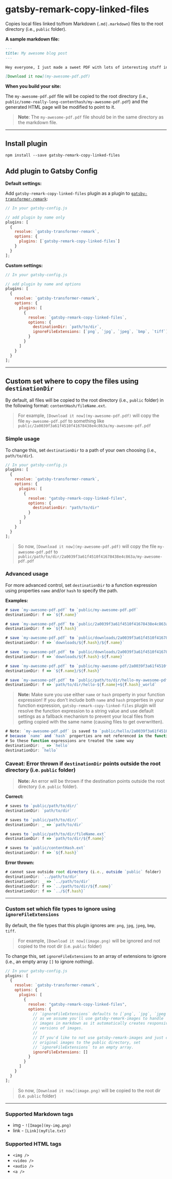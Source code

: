 # gatsby-remark-copy-linked-files

Copies local files linked to/from Markdown (`.md|.markdown`) files to the root directory (i.e., `public` folder).

**A sample markdown file:**

```markdown
---
title: My awesome blog post
---

Hey everyone, I just made a sweet PDF with lots of interesting stuff in it.

[Download it now](my-awesome-pdf.pdf)
```

**When you build your site:**

The `my-awesome-pdf.pdf` file will be copied to the root directory (i.e., `public/some-really-long-contenthash/my-awesome-pdf.pdf`) and the generated HTML page will be modified to point to it.

> **Note**: The `my-awesome-pdf.pdf` file should be in the same directory as the markdown file.

---

## Install plugin

`npm install --save gatsby-remark-copy-linked-files`

## Add plugin to Gatsby Config

**Default settings:**

Add `gatsby-remark-copy-linked-files` plugin as a plugin to [`gatsby-transformer-remark`](https://www.gatsbyjs.org/packages/gatsby-transformer-remark/):

```javascript
// In your gatsby-config.js

// add plugin by name only
plugins: [
  {
    resolve: `gatsby-transformer-remark`,
    options: {
      plugins: [`gatsby-remark-copy-linked-files`]
    }
  }
];
```

**Custom settings:**

```js
// In your gatsby-config.js

// add plugin by name and options
plugins: [
  {
    resolve: `gatsby-transformer-remark`,
    options: {
      plugins: [
        {
          resolve: `gatsby-remark-copy-linked-files`,
          options: {
            destinationDir: `path/to/dir`,
            ignoreFileExtensions: [`png`, `jpg`, `jpeg`, `bmp`, `tiff`]
          }
        }
      ]
    }
  }
];
```

---

## Custom set where to copy the files using `destinationDir`

By default, all files will be copied to the root directory (i.e., `public` folder) in the following format: `contentHash/fileName.ext`.

> For example, `[Download it now](my-awesome-pdf.pdf)` will copy the file `my-awesome-pdf.pdf` to something like `public/2a0039f3a61f4510f41678438e4c863a/my-awesome-pdf.pdf`

### Simple usage

To change this, set `destinationDir` to a path of your own choosing (i.e., `path/to/dir`).

```js
// In your gatsby-config.js
plugins: [
  {
    resolve: `gatsby-transformer-remark`,
    options: {
      plugins: [
        {
          resolve: "gatsby-remark-copy-linked-files",
          options: {
            destinationDir: "path/to/dir"
          }
        }
      ]
    }
  }
];
```

> So now, `[Download it now](my-awesome-pdf.pdf)` will copy the file `my-awesome-pdf.pdf` to `public/path/to/dir/2a0039f3a61f4510f41678438e4c863a/my-awesome-pdf.pdf`

### Advanced usage

For more advanced control, set `destinationDir` to a function expression using properties `name` and/or `hash` to specify the path.

**Examples:**

```js
# save `my-awesome-pdf.pdf` to `public/my-awesome-pdf.pdf`
destinationDir: f => `${f.name}`

# save `my-awesome-pdf.pdf` to `public/2a0039f3a61f4510f41678438e4c863a.pdf`
destinationDir: f => `${f.hash}`

# save `my-awesome-pdf.pdf` to `public/downloads/2a0039f3a61f4510f41678438e4c863a/my-awesome-pdf.pdf`
destinationDir: f => `downloads/${f.hash}/${f.name}`

# save `my-awesome-pdf.pdf` to `public/downloads/2a0039f3a61f4510f41678438e4c863a-my-awesome-pdf.pdf`
destinationDir: f => `downloads/${f.hash}-${f.name}`

# save `my-awesome-pdf.pdf` to `public/my-awesome-pdf/2a0039f3a61f4510f41678438e4c863a.pdf`
destinationDir: f => `${f.name}/${f.hash}`

# save `my-awesome-pdf.pdf` to `public/path/to/dir/hello-my-awesome-pdf+2a0039f3a61f4510f41678438e4c863a_world.pdf`
destinationDir: f => `path/to/dir/hello-${f.name}+${f.hash}_world`
```

> **Note:** Make sure you use either `name` or `hash` property in your function expression!
> If you don't include both `name` and `hash` properties in your function expression, `gatsby-remark-copy-linked-files` plugin will resolve the function expression to a string value and use default settings as a fallback mechanism to prevent your local files from getting copied with the same name (causing files to get overwritten).

```js
# Note: `my-awesome-pdf.pdf` is saved to `public/hello/2a0039f3a61f4510f41678438e4c863a/my-awesome-pdf.pdf`
# because `name` and `hash` properties are not referenced in the function expression.
# So these function expressions are treated the same way
destinationDir: _ => `hello`
destinationDir: `hello`
```

### Caveat: Error thrown if `destinationDir` points outside the root directory (i.e. `public` folder)

> **Note:** An error will be thrown if the destination points outside the root directory (i.e. `public` folder).

**Correct:**

```js
# saves to `public/path/to/dir/`
destinationDir: `path/to/dir`

# saves to `public/path/to/dir/`
destinationDir: _ => `path/to/dir`

# saves to `public/path/to/dir/fileName.ext`
destinationDir: f => `path/to/dir/${f.name}`

# saves to `public/contentHash.ext`
destinationDir: f => `${f.hash}`
```

**Error thrown:**

```js
# cannot save outside root directory (i.e., outside `public` folder)
destinationDir: `../path/to/dir`
destinationDir: _ => `../path/to/dir`
destinationDir: f => `../path/to/dir/${f.name}`
destinationDir: f => `../${f.hash}`
```

---

### Custom set which file types to ignore using `ignoreFileExtensions`

By default, the file types that this plugin ignores are: `png`, `jpg`, `jpeg`, `bmp`, `tiff`.

> For example, `[Download it now](image.png)` will be ignored and not copied to the root dir (i.e. `public` folder)

To change this, set `ignoreFileExtensions` to an array of extensions to ignore (i.e., an empty array `[]` to ignore nothing).

```javascript
// In your gatsby-config.js
plugins: [
  {
    resolve: `gatsby-transformer-remark`,
    options: {
      plugins: [
        {
          resolve: "gatsby-remark-copy-linked-files",
          options: {
            // `ignoreFileExtensions` defaults to [`png`, `jpg`, `jpeg`, `bmp`, `tiff`]
            // as we assume you'll use gatsby-remark-images to handle
            // images in markdown as it automatically creates responsive
            // versions of images.
            //
            // If you'd like to not use gatsby-remark-images and just copy your
            // original images to the public directory, set
            // `ignoreFileExtensions` to an empty array.
            ignoreFileExtensions: []
          }
        }
      ]
    }
  }
];
```

> So now, `[Download it now](image.png)` will be copied to the root dir (i.e. `public` folder)

---

### Supported Markdown tags

- img - `![Image](my-img.png)`
- link - `[Link](myFile.txt)`

### Supported HTML tags

- `<img />`
- `<video />`
- `<audio />`
- `<a />`

